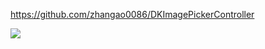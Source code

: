 https://github.com/zhangao0086/DKImagePickerController

![](https://raw.githubusercontent.com/zhangao0086/DKImagePickerController/develop/Screenshot3.png)


